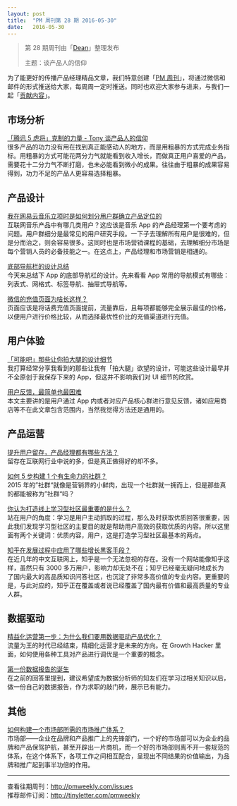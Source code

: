 ```yaml
---
layout: post
title:  "PM 周刊第 28 期 2016-05-30"
date:   2016-05-30
---
```


> 第 28 期周刊由「[Dean](http://pmweekly.com/contributors#dean)」整理发布 
> 
> 主题：谈产品人的信仰

为了能更好的传播产品经理精品文章，我们特意创建「[PM 周刊](http://pmweekly.com/)」，将通过微信和邮件的形式推送给大家，每周周一定时推送。同时也欢迎大家参与进来，与我们一起「[贡献内容](https://github.com/vincent4j/pmweekly.com/issues/new)」。

## 市场分析

[「腾讯 5 虎将」克制的力量 - Tony 谈产品人的信仰](http://mp.weixin.qq.com/s?__biz=MzA3MzA4NjgxMg==&mid=2651831122&idx=1&sn=82b5f21cd8c8b8f668bf477ca5deedc0&scene=23&srcid=0526XLdaDXzPiQUTkAb7vhQ8#rd)  
很多产品的功力没有用在找到真正能感动人的地方，而是用粗暴的方式完成业务指标。用粗暴的方式可能花两分力气就能看到收入增长，而做真正用户喜爱的产品，需要花十二分力气不断打磨，也未必能看到微小的成果。往往由于粗暴的成果容易得到，功力不足的产品人更容易选择粗暴。

## 产品设计

[我在网易云音乐立项时是如何划分用户群确立产品定位的](http://www.pmcaff.com/article?id=230349279143040&from=groupmessage&isappinstalled=1)   
互联网音乐产品中有哪几类用户？这应该是音乐 App 的产品经理第一个要考虑的问题。用户群细分是最常见的用户研究手段。一下子去理解所有用户是很难的，但是分而治之，则会容易很多。这同时也是市场营销课程的基础，去理解细分市场是每个营销人员的必备技能之一。在这点上，产品经理和市场营销是相通的。

[底部导航栏的设计总结](http://mp.weixin.qq.com/s?__biz=MjM5NTQ5MjIyMA==&mid=2654536955&idx=2&sn=02174e55037a25398bec8cac11cdc5d4&scene=23&srcid=052683DIQmLQwWzQTCFBsUjE#rd)  
今天来总结下 App 的底部导航栏的设计。先来看看 App 常用的导航模式有哪些：列表式、网格式、标签导航、抽屉式导航等。

[微信的充值页面为啥长这样？](http://mp.weixin.qq.com/s?__biz=MjM5NDEwMjg2MA==&mid=2650904962&idx=1&sn=d8e4b95b731f64c95c5523eaafb34a0a&scene=23&srcid=0526lIKGCArm3MJCreVA0DiO#rd)  
页面应该是将话费充值页面提前，流量靠后，且每项都能够完全展示最佳的价格，以便用户进行价格比较，从而选择最优性价比的充值渠道进行充值。

## 用户体验

[「可能吧」那些让你拍大腿的设计细节](http://mp.weixin.qq.com/s?__biz=MjM5ODQwMjA4MA==&mid=2649293435&idx=1&sn=0ba631bd5c71ad92d0c6b76c18811b35&scene=23&srcid=0526RPPiXnNjIO0vyE9CrvqM#rd)  
我打算经常分享我看到的那些让我有「拍大腿」欲望的设计，可能这些设计最早并不全原创于我保存下来的 App，但这并不影响我们对 UI 细节的欣赏。

[用户反馈，最简单也最困难](http://www.pmcaff.com/article/index/235182406679680?from=selection)  
本文主要讲的是用户通过 App 内或者对应产品核心群进行意见反馈，诸如应用商店等不在此文章包含范围内，当然我觉得方法还是通用的。

## 产品运营

[提升用户留存，产品经理都有哪些方法？](http://www.pmcaff.com/article/index/227495598348416?from=label&pmc_param%5Blabel_name%5D=UED)  
留存在互联网行业中说的多，但是真正做得好的却不多。

[如何 5 步构建 1 个有生命力的社群？](http://www.pmcaff.com/article/index/2000000000008359)  
2015 年的”社群“就像是营销界的小鲜肉，出现一个社群就一拥而上，但是那些真的都能被称为”社群“吗？

[你认为打造线上学习型社区最重要的是什么？](http://www.pmcaff.com/discuss/answer/227768968933440?from=selection)  
站在用户的角度：学习是用户主动抓取的过程，那么及时获取优质回答很重要，因此我们发现学习型社区的主要目的就是帮助用户高效的获取优质的内容。所以这里面有两个关键词：优质内容，用户，这是打造学习型社区最基本的两点。

[知乎在发展过程中应用了哪些增长黑客手段？](http://mp.weixin.qq.com/s?__biz=MzA4NzA5MzA0OQ==&mid=2653145046&idx=4&sn=53fb38cdbce182d3442af623a298978e&scene=23&srcid=0527WWoYvcRLBbuaIMbzPdEW#rd)  
在近几年的中文互联网上，知乎是一个无法忽视的存在。没有一个网站能像知乎这样，虽然只有 3000 多万用户，影响力却无处不在；知乎已经毫无疑问地成长为了国内最大的高品质知识问答社区，也沉淀了非常多高价值的专业内容。更重要的是，与此对应的，知乎正在覆盖或者说已经覆盖了国内最有价值和最高质量的专业人群。

## 数据驱动

[精益化运营第一步：为什么我们要用数据驱动产品优化？](http://mp.weixin.qq.com/s?__biz=MzI2MTAxOTk5OQ==&mid=2650940691&idx=1&sn=9138baf3d04c62676d5f0ab3d22b5589&scene=23&srcid=0523zYYPDlK46QopFxx96CEL#rd)  
流量为王的时代已经结束，精细化运营才是未来的方向。在 Growth Hacker 里面，如何使用各种工具对产品进行调优是一个重要的概念。

[第一份数据报告的诞生](https://zhuanlan.zhihu.com/p/20256824)  
在之前的回答里提到，建议希望成为数据分析师的知友们在学习过相关知识以后，做一份自己的数据报告，作为求职的敲门砖，展示已有能力。

## 其他

[如何构建一个市场部所需的市场推广体系？](http://mp.weixin.qq.com/s?__biz=MjM5NTQ5MjIyMA==&mid=2654536916&idx=2&sn=3e7a0ac1adca1f51348ab5f55804668a&scene=23&srcid=0524ppR4yDWyhGkPLZOebQii#rd)  
市场部——企业在品牌和产品推广上的先锋部门，一个好的市场部可以为企业的品牌和产品保驾护航，甚至开辟出一片商机，而一个好的市场部则离不开一套规范的体系，在这个体系下，各项工作之间相互配合，呈现出不同结果的价值输出，为品牌和推广起到事半功倍的作用。

---
查看往期周刊：<http://pmweekly.com/issues>     
推荐邮件订阅：<http://tinyletter.com/pmweekly>